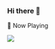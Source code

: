 ### Hi there 👋

🎵 Now Playing

<a href="https://now-playing.rfoel.dev?open" target="_blank"><img src="https://now-playing.rfoel.dev" /></a>
